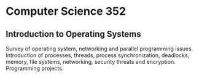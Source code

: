 # Computer Science 352
## Introduction to Operating Systems

Survey of operating system, networking and parallel programming issues. Introduction of processes,
threads, process synchronization, deadlocks, memory, file systems, networking, security threats
and encryption. Programming projects.
